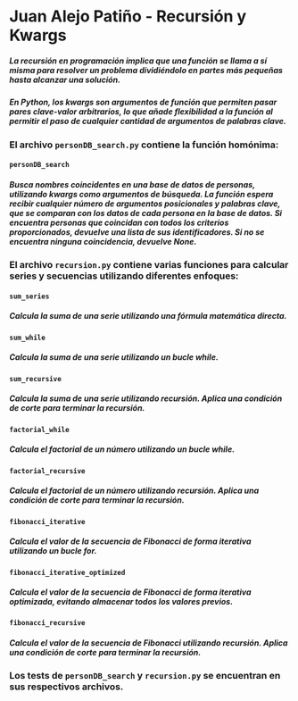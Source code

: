 # Juan Alejo Patiño - Recursión y Kwargs

##### La recursión en programación implica que una función se llama a sí misma para resolver un problema dividiéndolo en partes más pequeñas hasta alcanzar una solución.

##### En Python, los kwargs son argumentos de función que permiten pasar pares clave-valor arbitrarios, lo que añade flexibilidad a la función al permitir el paso de cualquier cantidad de argumentos de palabras clave.

### El archivo `personDB_search.py` contiene la función homónima:

#### `personDB_search`
##### Busca nombres coincidentes en una base de datos de personas, utilizando kwargs como argumentos de búsqueda. La función espera recibir cualquier número de argumentos posicionales y palabras clave, que se comparan con los datos de cada persona en la base de datos. Si encuentra personas que coincidan con todos los criterios proporcionados, devuelve una lista de sus identificadores. Si no se encuentra ninguna coincidencia, devuelve None.

### El archivo `recursion.py` contiene varias funciones para calcular series y secuencias utilizando diferentes enfoques:

#### `sum_series`
##### Calcula la suma de una serie utilizando una fórmula matemática directa.

#### `sum_while`
##### Calcula la suma de una serie utilizando un bucle while.

#### `sum_recursive`
##### Calcula la suma de una serie utilizando recursión. Aplica una condición de corte para terminar la recursión.

#### `factorial_while`
##### Calcula el factorial de un número utilizando un bucle while.

#### `factorial_recursive`
##### Calcula el factorial de un número utilizando recursión. Aplica una condición de corte para terminar la recursión.

#### `fibonacci_iterative`
##### Calcula el valor de la secuencia de Fibonacci de forma iterativa utilizando un bucle for.

#### `fibonacci_iterative_optimized`
##### Calcula el valor de la secuencia de Fibonacci de forma iterativa optimizada, evitando almacenar todos los valores previos.

#### `fibonacci_recursive`
##### Calcula el valor de la secuencia de Fibonacci utilizando recursión. Aplica una condición de corte para terminar la recursión.

### Los tests de `personDB_search` y `recursion.py` se encuentran en sus respectivos archivos.